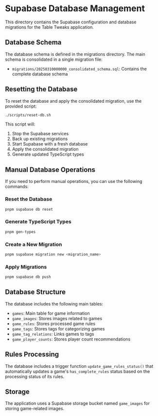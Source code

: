 # Supabase Database Management

This directory contains the Supabase configuration and database migrations for the Table Tweaks application.

## Database Schema

The database schema is defined in the migrations directory. The main schema is consolidated in a single migration file:

- `migrations/20250310000000_consolidated_schema.sql`: Contains the complete database schema

## Resetting the Database

To reset the database and apply the consolidated migration, use the provided script:

```bash
./scripts/reset-db.sh
```

This script will:
1. Stop the Supabase services
2. Back up existing migrations
3. Start Supabase with a fresh database
4. Apply the consolidated migration
5. Generate updated TypeScript types

## Manual Database Operations

If you need to perform manual operations, you can use the following commands:

### Reset the Database

```bash
pnpm supabase db reset
```

### Generate TypeScript Types

```bash
pnpm gen-types
```

### Create a New Migration

```bash
pnpm supabase migration new <migration_name>
```

### Apply Migrations

```bash
pnpm supabase db push
```

## Database Structure

The database includes the following main tables:

- `games`: Main table for game information
- `game_images`: Stores images related to games
- `game_rules`: Stores processed game rules
- `game_tags`: Stores tags for categorizing games
- `game_tag_relations`: Links games to tags
- `game_player_counts`: Stores player count recommendations

## Rules Processing

The database includes a trigger function `update_game_rules_status()` that automatically updates a game's `has_complete_rules` status based on the processing status of its rules.

## Storage

The application uses a Supabase storage bucket named `game_images` for storing game-related images. 